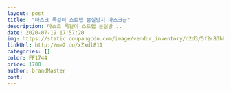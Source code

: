 ```yaml
---
layout: post 
title:  "마스크 목걸이 스트랩 분실방지 마스크끈" 
description: 마스크 목걸이 스트랩 분실방 ..
date: 2020-07-19 17:57:20 
img: https://static.coupangcdn.com/image/vendor_inventory/d2d3/5f2c83bba92626aa87b3f590ab4680970b018f5dc9212882d6171e2e1892.jpg 
linkUrl: http://me2.do/xZxdl811 
categories: [] 
color: FF1744 
price: 1700 
author: brandMaster 
cont:  
---
```

 